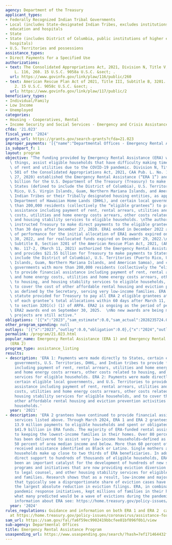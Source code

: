 ```yaml
---
agency: Department of the Treasury
applicant_types:
- Federally Recognized Indian Tribal Governments
- Local (includes State-designated Indian Tribes, excludes institutions of higher
  education and hospitals
- State
- State (includes District of Columbia, public institutions of higher education and
  hospitals)
- U.S. Territories and possessions
assistance_types:
- Direct Payments for a Specified Use
authorizations:
- text: The Consolidated Appropriations Act, 2021, Division N, Title V, 501. Pub.
    L. 116, 260. 15 U.S.C. 9058a U.S.C. &sect; .
  url: https://www.govinfo.gov/link/plaw/116/public/260
- text: American Rescue Plan Act of 2021, Title III, Subtitle B, 3201. Pub. L. 117,
    2. 15 U.S.C. 9058c U.S.C. &sect; .
  url: https://www.govinfo.gov/link/plaw/117/public/2
beneficiary_types:
- Individual/Family
- Low Income
- Unemployed
categories:
- Housing - Cooperatives, Rental
- Income Security and Social Services - Emergency and Crisis Assistance
cfda: '21.023'
fiscal_year: '2024'
grants_url: https://grants.gov/search-grants?cfda=21.023
improper_payments: '[{"name":"Departmental Offices - Emergency Rental Assistance","outlays":0.0,"improper_payments":0.0,"insufficient_payment":0.0,"high_priority":false,"related_programs":[]}]'
is_subpart_f: 1
layout: program
objective: "The funding provided by Emergency Rental Assistance (ERA) will among other\
  \ things, assist eligible households that have difficulty making timely payments\
  \ of rent and utilities due to the COVID-19 pandemic. Division N, Title V, Section\
  \ 501 of the Consolidated Appropriations Act, 2021, CAA Pub. L. No. 116-260, (December\
  \ 27, 2020) established the Emergency Rental Assistance (“ERA 1”) and provided $25\
  \ billion for the U.S. Department of the Treasury (Treasury) to make payments to\
  \ States (defined to include the District of Columbia), U.S. Territories (Puerto\
  \ Rico, U.S. Virgin Islands, Guam, Northern Mariana Islands, and American Samoa),\
  \ Indian Tribes or their Tribally designated housing entities, as applicable, the\
  \ Department of Hawaiian Home Lands (DHHL), and certain local governments with more\
  \ than 200,000 residents (collectively the “eligible grantees”) to provide financial\
  \ assistance including payment of rent, rental arrears, utilities and home energy\
  \ costs, utilities and home energy costs arrears, other costs related to housing,\
  \ and housing stability services to eligible households. \nThe authorizing statute\
  \ instructed Treasury to make direct payments to the eligible grantees no later\
  \ than 30 days after December 27, 2020. ERA1 ended in December 2022 as the period\
  \ of performance for the initial allocation of ERA1 awards expired on September\
  \ 30, 2022, and for reallocated funds expired on December 29, 2022.\n\nTitle III,\
  \ Subtitle B, Section 3201 of the American Rescue Plan Act, 2021, (ARPA), Pub. L.\
  \ No. 117-2, (March 11, 2021) authorized the Emergency Rental Assistance (“ERA 2”)\
  \ and provides $21.55 billion for Treasury to make payments to States (defined to\
  \ include the District of Columbia), U.S. Territories (Puerto Rico, U.S. Virgin\
  \ Islands, Guam, Northern Mariana Islands, and American Samoa), and certain local\
  \ governments with more than 200,000 residents (collectively the “eligible grantees”)\
  \ to provide financial assistance including payment of rent, rental arrears, utilities\
  \ and home energy costs, utilities and home energy costs arrears, other costs related\
  \ to housing, and housing stability services to eligible households, as well as\
  \ to cover the cost of other affordable rental housing and eviction prevention activities,\
  \ as defined by the Secretary, serving very low-income families. ERA 2’s authorizing\
  \ statute provided for Treasury to pay all ERA 2 eligible grantees at least 40%\
  \ of each grantee’s total allocations within 60 days after March 11, 2021, pursuant\
  \ to section 3201(c) (1) of ARPA. ERA2 is ongoing as the period of performance on\
  \ ERA2 awards end on September 30, 2025.  \nNo new awards are being made but existing\
  \ projects are still active."
obligations: '[{"x":"2023","sam_estimate":0.0,"sam_actual":2028235724.0,"usa_spending_actual":240009203.23},{"x":"2024","sam_estimate":0.0,"sam_actual":0.0,"usa_spending_actual":-414091119.49},{"x":"2025","sam_estimate":0.0,"sam_actual":0.0,"usa_spending_actual":-10716457.92}]'
other_program_spending: null
outlays: '[{"x":"2023","outlay":0.0,"obligation":0.0},{"x":"2024","outlay":0.0,"obligation":0.0},{"x":"2025","outlay":0.0,"obligation":0.0}]'
permalink: /program/21.023.html
popular_name: Emergency Rental Assistance (ERA 1) and Emergency Rental Assistance
  (ERA 2)
program_type: assistance_listing
results:
- description: 'ERA 1: Payments were made directly to States, certain eligible local
    governments, U.S. Territories, DHHL, and Indian tribes to provide financial assistance
    including payment of rent, rental arrears, utilities and home energy costs, utilities
    and home energy costs arrears, other costs related to housing, and housing stability
    services for eligible households. ERA 2: Payments were made directly to States,
    certain eligible local governments, and U.S. Territories to provide financial
    assistance including payment of rent, rental arrears, utilities and home energy
    costs, utilities and home energy costs arrears, other costs related to housing,
    housing stability services for eligible households, and to cover the costs for
    other affordable rental housing and eviction prevention activities for eligible
    households.'
  year: '2021'
- description: 'ERA 2 grantees have continued to provide financial assistance for
    services listed above. Through March 2024, ERA 1 and ERA 2 grantees made over
    13.9 million payments to eligible households and spent or obligated more than
    $41.9 billion in ERA funds. The majority of ERA-funded rental assistance has gone
    to keeping the lowest-income families in their homes. Over 80 percent of ERA assistance
    has been delivered to assist very low-income households—defined as those earning
    50 percent of area median income and below. More than 60 percent of those who
    received assistance identified as Black or Latino. Single mothers and other female-headed
    households make up close to two thirds of ERA beneficiaries. In addition to providing
    direct support to hundreds of thousands of eligible households, ERA funding has
    been an important catalyst for the development of hundreds of new state- and local-level
    programs and initiatives that are now providing eviction diversion services, access
    to legal counsel, and other housing stability services for eligible individuals
    and families. Research shows that as a result, low-income and majority Black neighborhoods
    that typically see a disproportionate share of eviction cases have experienced
    the largest absolute reduction in eviction filings. ERA, in combination with other
    pandemic response initiatives, kept millions of families in their homes and averted
    what many predicted would be a wave of evictions during the pandemic. For more
    information about ERA see: https://home.treasury.gov/policy-issues/coronavirus/assistance-for-state-local-and-tribal-governments/emergency-rental-assistance-program.'
  year: '2024'
rules_regulations: Guidance and information on both ERA 1 and ERA 2  can be found
  at https://home.treasury.gov/policy-issues/coronavirus/assistance-for-state-local-and-tribal-governments/emergency-rental-assistance-program
sam_url: https://sam.gov/fal/fa6f59ec9902419bbcfee01bf096f0b1/view
sub-agency: Departmental Offices
title: Emergency Rental Assistance Program
usaspending_url: https://www.usaspending.gov/search/?hash=7ef171464432f50019f051d78ece5509
---
```

